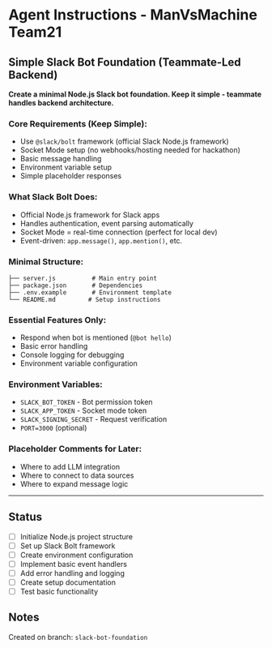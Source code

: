 # Agent Instructions - ManVsMachine Team21

## Simple Slack Bot Foundation (Teammate-Led Backend)

**Create a minimal Node.js Slack bot foundation. Keep it simple - teammate handles backend architecture.**

### Core Requirements (Keep Simple):
- Use `@slack/bolt` framework (official Slack Node.js framework)
- Socket Mode setup (no webhooks/hosting needed for hackathon)
- Basic message handling
- Environment variable setup
- Simple placeholder responses

### What Slack Bolt Does:
- Official Node.js framework for Slack apps
- Handles authentication, event parsing automatically  
- Socket Mode = real-time connection (perfect for local dev)
- Event-driven: `app.message()`, `app.mention()`, etc.

### Minimal Structure:
```
├── server.js          # Main entry point
├── package.json       # Dependencies  
├── .env.example       # Environment template
└── README.md         # Setup instructions
```

### Essential Features Only:
- Respond when bot is mentioned (`@bot hello`)
- Basic error handling
- Console logging for debugging
- Environment variable configuration

### Environment Variables:
- `SLACK_BOT_TOKEN` - Bot permission token
- `SLACK_APP_TOKEN` - Socket mode token  
- `SLACK_SIGNING_SECRET` - Request verification
- `PORT=3000` (optional)

### Placeholder Comments for Later:
- Where to add LLM integration
- Where to connect to data sources  
- Where to expand message logic

---

## Status
- [ ] Initialize Node.js project structure
- [ ] Set up Slack Bolt framework
- [ ] Create environment configuration
- [ ] Implement basic event handlers
- [ ] Add error handling and logging
- [ ] Create setup documentation
- [ ] Test basic functionality

## Notes
Created on branch: `slack-bot-foundation`

